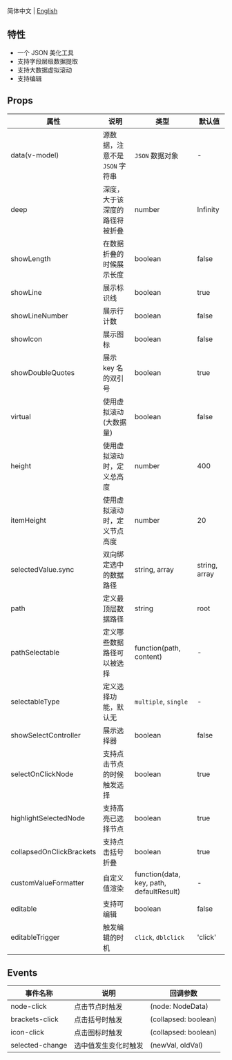 简体中文 | [English](./README.md)

## 特性

- 一个 JSON 美化工具
- 支持字段层级数据提取
- 支持大数据虚拟滚动
- 支持编辑

## Props

| 属性                     | 说明                           | 类型                                     | 默认值        |
| ------------------------ | ------------------------------ | ---------------------------------------- | ------------- |
| data(v-model)            | 源数据，注意不是 `JSON` 字符串 | `JSON` 数据对象                          | -             |
| deep                     | 深度，大于该深度的路径将被折叠 | number                                   | Infinity      |
| showLength               | 在数据折叠的时候展示长度       | boolean                                  | false         |
| showLine                 | 展示标识线                     | boolean                                  | true          |
| showLineNumber           | 展示行计数                     | boolean                                  | false         |
| showIcon                 | 展示图标                       | boolean                                  | false         |
| showDoubleQuotes         | 展示 key 名的双引号            | boolean                                  | true          |
| virtual                  | 使用虚拟滚动(大数据量)         | boolean                                  | false         |
| height                   | 使用虚拟滚动时，定义总高度     | number                                   | 400           |
| itemHeight               | 使用虚拟滚动时，定义节点高度   | number                                   | 20            |
| selectedValue.sync       | 双向绑定选中的数据路径         | string, array                            | string, array |
| path                     | 定义最顶层数据路径             | string                                   | root          |
| pathSelectable           | 定义哪些数据路径可以被选择     | function(path, content)                  | -             |
| selectableType           | 定义选择功能，默认无           | `multiple`, `single`                     | -             |
| showSelectController     | 展示选择器                     | boolean                                  | false         |
| selectOnClickNode        | 支持点击节点的时候触发选择     | boolean                                  | true          |
| highlightSelectedNode    | 支持高亮已选择节点             | boolean                                  | true          |
| collapsedOnClickBrackets | 支持点击括号折叠               | boolean                                  | true          |
| customValueFormatter     | 自定义值渲染                   | function(data, key, path, defaultResult) | -             |
| editable                 | 支持可编辑                     | boolean                                  | false         |
| editableTrigger          | 触发编辑的时机                 | `click`, `dblclick`                      | 'click'       |

## Events

| 事件名称        | 说明                 | 回调参数             |
| --------------- | -------------------- | -------------------- |
| node-click      | 点击节点时触发       | (node: NodeData)     |
| brackets-click  | 点击括号时触发       | (collapsed: boolean) |
| icon-click      | 点击图标时触发       | (collapsed: boolean) |
| selected-change | 选中值发生变化时触发 | (newVal, oldVal)     |
